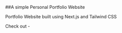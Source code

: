 ##A simple Personal Portfolio Website 

Portfolio Website built using Next.js and Tailwind CSS

Check out -[]()